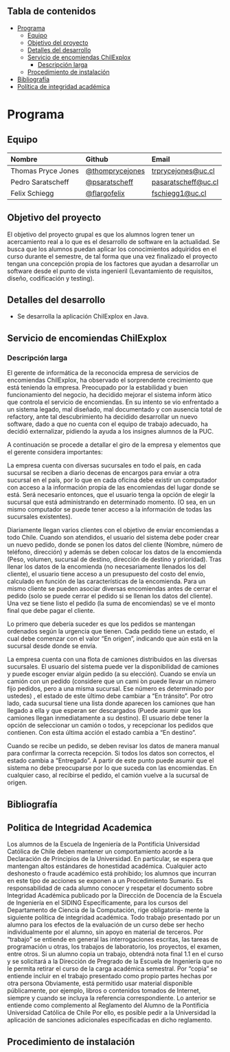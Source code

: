 ## Tabla de contenidos
* [Programa](#programa)
    * [Equipo](#equipo)
    * [Objetivo del proyecto](#objetivo-del-proyecto)
    * [Detalles del desarrollo](#detalles-del-desarrollo)
    * [Servicio de encomiendas ChilExplox](#servicio-de-encomiendas-chilexplox)
        * [Descripción larga](#descripción-larga)
    * [Procedimiento de instalación](#procedimiento-de-instalación)
* [Bibliografía](#bibliografía)
* [Política de integridad académica](#politica-de-integridad-academica)

# Programa

## Equipo

| Nombre                | Github        | Email         |
|:--------------------- |:--------------|:--------------|
| Thomas Pryce Jones    | [@thomprycejones](https://github.com/thomprycejones) | trprycejones@uc.cl |
| Pedro Saratscheff     | [@psaratscheff](https://github.com/psaratscheff) | pasaratscheff@uc.cl |
| Felix Schiegg         | [@flargofelix](https://github.com/flargofelix) | fschiegg1@uc.cl |

## Objetivo del proyecto

El objetivo del proyecto grupal es que los alumnos logren tener un acercamiento real a lo que es el desarrollo de software en la actualidad. Se busca que los alumnos puedan aplicar los conocimientos adquiridos en el curso durante el semestre, de tal forma que una vez finalizado el proyecto tengan una concepción propia de los factores que ayudan a desarrollar un software desde el punto de vista ingenieril (Levantamiento de requisitos, diseño, codificación y testing).

## Detalles del desarrollo
* Se desarrolla la aplicación ChilExplox en Java.

## Servicio de encomiendas ChilExplox

### Descripción larga

El gerente de informática de la reconocida empresa de servicios de encomiendas ChilExplox, ha observado el sorprendente crecimiento que está teniendo la empresa. Preocupado por la estabilidad y buen funcionamiento del negocio, ha decidido mejorar el sistema inform ́atico que controla el servicio de encomiendas. En su intento se vio enfrentado a un sistema legado, mal diseñado, mal documentado y con ausencia total de refactory, ante tal descubrimiento ha decidido desarrollar un nuevo software, dado a que no cuenta con el equipo de trabajo adecuado, ha decidió externalizar, pidiendo la ayuda a los insignes alumnos de la PUC.

A continuación se procede a detallar el giro de la empresa y elementos que el gerente considera importantes:

La empresa cuenta con diversas sucursales en todo el país, en cada sucursal se reciben a diario decenas de encargos para enviar a otra sucursal en el país, por lo que en cada oficina debe existir un computador con acceso a la información propia de las encomiendas del lugar donde se está. Será necesario entonces, que el usuario tenga la opción de elegir la sucursal que está administrando en determinado momento. (O sea, en un mismo computador se puede tener acceso a la información de todas las sucursales existentes).

Diariamente llegan varios clientes con el objetivo de enviar encomiendas a todo Chile. Cuando son atendidos, el usuario del sistema debe poder crear un nuevo pedido, donde se ponen los datos del cliente (Nombre, número de teléfono, dirección) y además se deben colocar los datos de la encomienda (Peso, volumen, sucursal de destino, dirección de destino y prioridad). Tras llenar los datos de la encomienda (no necesariamente llenados los del cliente), el usuario tiene acceso a un presupuesto del costo del envío, calculado en función de las características de la encomienda. Para un mismo cliente se pueden asociar diversas encomiendas antes de cerrar el pedido (solo se puede cerrar el pedido si se llenan los datos del cliente). Una vez se tiene listo el pedido (la suma de encomiendas) se ve el monto final que debe pagar el cliente.

Lo primero que debería suceder es que los pedidos se mantengan ordenados según la urgencia que tienen.
Cada pedido tiene un estado, el cual debe comenzar con el valor “En origen”, indicando que aún está en la sucursal desde donde se envía.

La empresa cuenta con una flota de camiones distribuidos en las diversas sucursales. El usuario del sistema puede ver la disponibilidad de camiones y puede escoger enviar algún pedido (a su elección). Cuando se envía un camión con un pedido (considere que un cami ́on puede llevar un número fijo pedidos, pero a una misma sucursal. Ese número es determinado por ustedes) , el estado de este último debe cambiar a “En tránsito”. Por otro lado, cada sucursal tiene una lista donde aparecen los camiones que han llegado a ella y que esperan ser descargados (Puede asumir que los camiones llegan inmediatamente a su destino). El usuario debe tener la opción de seleccionar un camión o todos, y recepcionar los pedidos que contienen. Con esta última acción el estado cambia a “En destino”.

Cuando se recibe un pedido, se deben revisar los datos de manera manual para confirmar la correcta
recepción. Si todos los datos son correctos, el estado cambia a “Entregado”. A partir de este punto puede asumir que el sistema no debe preocuparse por lo que suceda con las encomiendas. En cualquier caso, al recibirse el pedido, el camión vuelve a la sucursal de origen.

## Bibliografía

## Politica de Integridad Academica

Los alumnos de la Escuela de Ingeniería de la Pontificia Universidad Católica de Chile deben mantener un comportamiento acorde a la Declaración de Principios de la Universidad. En particular, se espera que mantengan altos estándares de honestidad académica. Cualquier acto deshonesto o fraude académico está prohibido; los alumnos que incurran en este tipo de acciones se exponen a un Procedimiento Sumario. Es responsabilidad de cada alumno conocer y respetar el documento sobre Integridad Académica publicado por la Dirección de Docencia de la Escuela de Ingeniería en el SIDING
Específicamente, para los cursos del Departamento de Ciencia de la Computación, rige obligatoria- mente la siguiente política de integridad académica. Todo trabajo presentado por un alumno para los efectos de la evaluación de un curso debe ser hecho individualmente por el alumno, sin apoyo en material de terceros. Por “trabajo” se entiende en general las interrogaciones escritas, las tareas de programación u otras, los trabajos de laboratorio, los proyectos, el examen, entre otros. Si un alumno copia un trabajo, obtendrá nota final 1.1 en el curso y se solicitará a la Dirección de Pregrado de la Escuela de Ingeniería que no le permita retirar el curso de la carga académica semestral. Por “copia” se entiende incluir en el trabajo presentado como propio partes hechas por otra persona
Obviamente, está permitido usar material disponible públicamente, por ejemplo, libros o contenidos tomados de Internet, siempre y cuando se incluya la referencia correspondiente. Lo anterior se entiende como complemento al Reglamento del Alumno de la Pontificia Universidad Católica de Chile Por ello, es posible pedir a la Universidad la aplicación de sanciones adicionales especificadas en dicho reglamento.

## Procedimiento de instalación
